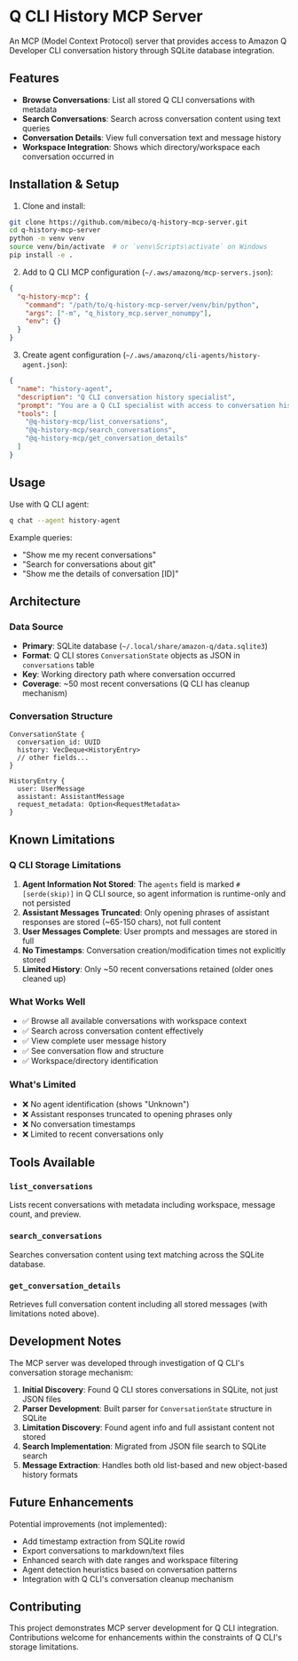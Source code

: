 # Q CLI History MCP Server

An MCP (Model Context Protocol) server that provides access to Amazon Q Developer CLI conversation history through SQLite database integration.

## Features

- **Browse Conversations**: List all stored Q CLI conversations with metadata
- **Search Conversations**: Search across conversation content using text queries  
- **Conversation Details**: View full conversation text and message history
- **Workspace Integration**: Shows which directory/workspace each conversation occurred in

## Installation & Setup

1. Clone and install:
```bash
git clone https://github.com/mibeco/q-history-mcp-server.git
cd q-history-mcp-server
python -m venv venv
source venv/bin/activate  # or `venv\Scripts\activate` on Windows
pip install -e .
```

2. Add to Q CLI MCP configuration (`~/.aws/amazonq/mcp-servers.json`):
```json
{
  "q-history-mcp": {
    "command": "/path/to/q-history-mcp-server/venv/bin/python",
    "args": ["-m", "q_history_mcp.server_nonumpy"],
    "env": {}
  }
}
```

3. Create agent configuration (`~/.aws/amazonq/cli-agents/history-agent.json`):
```json
{
  "name": "history-agent",
  "description": "Q CLI conversation history specialist",
  "prompt": "You are a Q CLI specialist with access to conversation history...",
  "tools": [
    "@q-history-mcp/list_conversations",
    "@q-history-mcp/search_conversations", 
    "@q-history-mcp/get_conversation_details"
  ]
}
```

## Usage

Use with Q CLI agent:
```bash
q chat --agent history-agent
```

Example queries:
- "Show me my recent conversations"
- "Search for conversations about git"
- "Show me the details of conversation [ID]"

## Architecture

### Data Source
- **Primary**: SQLite database (`~/.local/share/amazon-q/data.sqlite3`)
- **Format**: Q CLI stores `ConversationState` objects as JSON in `conversations` table
- **Key**: Working directory path where conversation occurred
- **Coverage**: ~50 most recent conversations (Q CLI has cleanup mechanism)

### Conversation Structure
```
ConversationState {
  conversation_id: UUID
  history: VecDeque<HistoryEntry>
  // other fields...
}

HistoryEntry {
  user: UserMessage
  assistant: AssistantMessage  
  request_metadata: Option<RequestMetadata>
}
```

## Known Limitations

### Q CLI Storage Limitations
1. **Agent Information Not Stored**: The `agents` field is marked `#[serde(skip)]` in Q CLI source, so agent information is runtime-only and not persisted
2. **Assistant Messages Truncated**: Only opening phrases of assistant responses are stored (~65-150 chars), not full content
3. **User Messages Complete**: User prompts and messages are stored in full
4. **No Timestamps**: Conversation creation/modification times not explicitly stored
5. **Limited History**: Only ~50 recent conversations retained (older ones cleaned up)

### What Works Well
- ✅ Browse all available conversations with workspace context
- ✅ Search across conversation content effectively  
- ✅ View complete user message history
- ✅ See conversation flow and structure
- ✅ Workspace/directory identification

### What's Limited
- ❌ No agent identification (shows "Unknown")
- ❌ Assistant responses truncated to opening phrases only
- ❌ No conversation timestamps
- ❌ Limited to recent conversations only

## Tools Available

### `list_conversations`
Lists recent conversations with metadata including workspace, message count, and preview.

### `search_conversations` 
Searches conversation content using text matching across the SQLite database.

### `get_conversation_details`
Retrieves full conversation content including all stored messages (with limitations noted above).

## Development Notes

The MCP server was developed through investigation of Q CLI's conversation storage mechanism:

1. **Initial Discovery**: Found Q CLI stores conversations in SQLite, not just JSON files
2. **Parser Development**: Built parser for `ConversationState` structure in SQLite
3. **Limitation Discovery**: Found agent info and full assistant content not stored
4. **Search Implementation**: Migrated from JSON file search to SQLite search
5. **Message Extraction**: Handles both old list-based and new object-based history formats

## Future Enhancements

Potential improvements (not implemented):
- Add timestamp extraction from SQLite rowid
- Export conversations to markdown/text files
- Enhanced search with date ranges and workspace filtering
- Agent detection heuristics based on conversation patterns
- Integration with Q CLI's conversation cleanup mechanism

## Contributing

This project demonstrates MCP server development for Q CLI integration. Contributions welcome for enhancements within the constraints of Q CLI's storage limitations.

